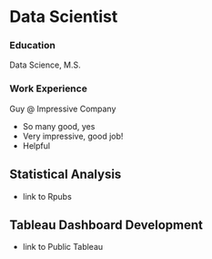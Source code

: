 # Data Scientist

### Education
Data Science, M.S.

### Work Experience 
Guy @ Impressive Company
- So many good, yes
- Very impressive, good job!
- Helpful


## Statistical Analysis
- link to Rpubs

## Tableau Dashboard Development
- link to Public Tableau
